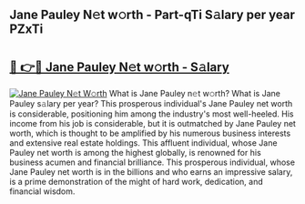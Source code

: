 ## Jane Pauley N𝚎t w𝚘rth - Part-qTi S𝚊lary per year PZxTi

# <h2><a href="http://gc1j4b2.nevu.top/?p=Jane+Pauley">🔗 👉🔴 Jane Pauley N𝚎t w𝚘rth - S𝚊lary</a></h2>

[![Jane Pauley N𝚎t W𝚘rth](https://i.imgur.com/Oavwk0R.jpeg)](http://gc1j4b2.nevu.top/?p=Jane+Pauley)
What is Jane Pauley n𝚎t w𝚘rth? What is Jane Pauley s𝚊lary per year?
This prosperous individual's Jane Pauley net worth is considerable, positioning him among the industry's most well-heeled. His income from his job is considerable, but it is outmatched by Jane Pauley net worth, which is thought to be amplified by his numerous business interests and extensive real estate holdings. This affluent individual, whose Jane Pauley net worth is among the highest globally, is renowned for his business acumen and financial brilliance. This prosperous individual, whose Jane Pauley net worth is in the billions and who earns an impressive salary, is a prime demonstration of the might of hard work, dedication, and financial wisdom.
